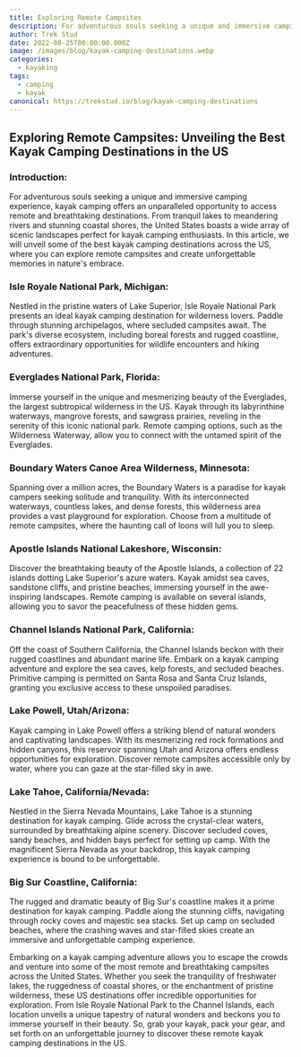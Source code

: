 ```yaml
---
title: Exploring Remote Campsites
description: For adventurous souls seeking a unique and immersive camping experience, kayak camping offers an unparalleled opportunity to access remote and breathtaking destinations.
author: Trek Stud
date: 2022-08-25T00:00:00.000Z
image: /images/blog/kayak-camping-destinations.webp
categories:
  - kayaking
tags:
  - camping
  - kayak
canonical: https://trekstud.io/blog/kayak-camping-destinations
---
```


##  Exploring Remote Campsites: Unveiling the Best Kayak Camping Destinations in the US

### Introduction:
For adventurous souls seeking a unique and immersive camping experience, kayak camping offers an unparalleled opportunity to access remote and breathtaking destinations. From tranquil lakes to meandering rivers and stunning coastal shores, the United States boasts a wide array of scenic landscapes perfect for kayak camping enthusiasts. In this article, we will unveil some of the best kayak camping destinations across the US, where you can explore remote campsites and create unforgettable memories in nature's embrace.

### Isle Royale National Park, Michigan:
Nestled in the pristine waters of Lake Superior, Isle Royale National Park presents an ideal kayak camping destination for wilderness lovers. Paddle through stunning archipelagos, where secluded campsites await. The park's diverse ecosystem, including boreal forests and rugged coastline, offers extraordinary opportunities for wildlife encounters and hiking adventures.

### Everglades National Park, Florida:
Immerse yourself in the unique and mesmerizing beauty of the Everglades, the largest subtropical wilderness in the US. Kayak through its labyrinthine waterways, mangrove forests, and sawgrass prairies, reveling in the serenity of this iconic national park. Remote camping options, such as the Wilderness Waterway, allow you to connect with the untamed spirit of the Everglades.

### Boundary Waters Canoe Area Wilderness, Minnesota:
Spanning over a million acres, the Boundary Waters is a paradise for kayak campers seeking solitude and tranquility. With its interconnected waterways, countless lakes, and dense forests, this wilderness area provides a vast playground for exploration. Choose from a multitude of remote campsites, where the haunting call of loons will lull you to sleep.

### Apostle Islands National Lakeshore, Wisconsin:
Discover the breathtaking beauty of the Apostle Islands, a collection of 22 islands dotting Lake Superior's azure waters. Kayak amidst sea caves, sandstone cliffs, and pristine beaches, immersing yourself in the awe-inspiring landscapes. Remote camping is available on several islands, allowing you to savor the peacefulness of these hidden gems.

### Channel Islands National Park, California:
Off the coast of Southern California, the Channel Islands beckon with their rugged coastlines and abundant marine life. Embark on a kayak camping adventure and explore the sea caves, kelp forests, and secluded beaches. Primitive camping is permitted on Santa Rosa and Santa Cruz Islands, granting you exclusive access to these unspoiled paradises.

### Lake Powell, Utah/Arizona:
Kayak camping in Lake Powell offers a striking blend of natural wonders and captivating landscapes. With its mesmerizing red rock formations and hidden canyons, this reservoir spanning Utah and Arizona offers endless opportunities for exploration. Discover remote campsites accessible only by water, where you can gaze at the star-filled sky in awe.

### Lake Tahoe, California/Nevada:
Nestled in the Sierra Nevada Mountains, Lake Tahoe is a stunning destination for kayak camping. Glide across the crystal-clear waters, surrounded by breathtaking alpine scenery. Discover secluded coves, sandy beaches, and hidden bays perfect for setting up camp. With the magnificent Sierra Nevada as your backdrop, this kayak camping experience is bound to be unforgettable.

### Big Sur Coastline, California:
The rugged and dramatic beauty of Big Sur's coastline makes it a prime destination for kayak camping. Paddle along the stunning cliffs, navigating through rocky coves and majestic sea stacks. Set up camp on secluded beaches, where the crashing waves and star-filled skies create an immersive and unforgettable camping experience.

Embarking on a kayak camping adventure allows you to escape the crowds and venture into some of the most remote and breathtaking campsites across the United States. Whether you seek the tranquility of freshwater lakes, the ruggedness of coastal shores, or the enchantment of pristine wilderness, these US destinations offer incredible opportunities for exploration. From Isle Royale National Park to the Channel Islands, each location unveils a unique tapestry of natural wonders and beckons you to immerse yourself in their beauty. So, grab your kayak, pack your gear, and set forth on an unforgettable journey to discover these remote kayak camping destinations in the US.